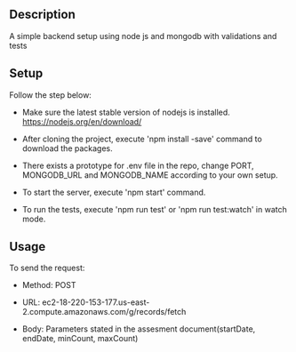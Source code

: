## Description
A simple backend setup using node js and mongodb with validations and tests

## Setup
Follow the step below:

- Make sure the latest stable version of nodejs is installed. https://nodejs.org/en/download/

- After cloning the project, execute 'npm install -save' command to download the packages.

- There exists a prototype for .env file in the repo, change PORT, MONGODB_URL and MONGODB_NAME according to your own setup.

- To start the server, execute 'npm start' command. 

- To run the tests, execute 'npm run test' or 'npm run test:watch' in watch mode.

## Usage
To send the request:

- Method: POST

- URL: ec2-18-220-153-177.us-east-2.compute.amazonaws.com/g/records/fetch

- Body: Parameters stated in the assesment document(startDate, endDate, minCount, maxCount)
